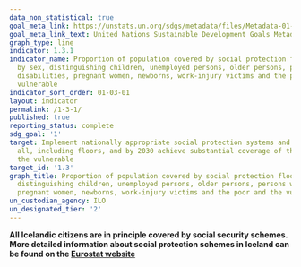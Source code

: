 ```yaml
---
data_non_statistical: true
goal_meta_link: https://unstats.un.org/sdgs/metadata/files/Metadata-01-03-01a.pdf
goal_meta_link_text: United Nations Sustainable Development Goals Metadata (pdf 894kB)
graph_type: line
indicator: 1.3.1
indicator_name: Proportion of population covered by social protection floors/systems,
  by sex, distinguishing children, unemployed persons, older persons, persons with
  disabilities, pregnant women, newborns, work-injury victims and the poor and the
  vulnerable
indicator_sort_order: 01-03-01
layout: indicator
permalink: /1-3-1/
published: true
reporting_status: complete
sdg_goal: '1'
target: Implement nationally appropriate social protection systems and measures for
  all, including floors, and by 2030 achieve substantial coverage of the poor and
  the vulnerable
target_id: '1.3'
graph_title: Proportion of population covered by social protection floors/systems, by sex,
  distinguishing children, unemployed persons, older persons, persons with disabilities,
  pregnant women, newborns, work-injury victims and the poor and the vulnerable
un_custodian_agency: ILO
un_designated_tier: '2'
---
```


**All Icelandic citizens are in principle covered by social security schemes. More detailed information about social protection schemes in Iceland can be found on the [Eurostat website](https://www.google.com/url?sa=t&rct=j&q=&esrc=s&source=web&cd=&cad=rja&uact=8&ved=2ahUKEwjvkJ2Fm4b-AhUToVwKHT4kDm0QFnoECA8QAQ&url=https%3A%2F%2Fec.europa.eu%2Fsocial%2FBlobServlet%3FdocId%3D13765%26langId%3Den&usg=AOvVaw2nMZf_7nLG0tXFwt8KbQdq)**
